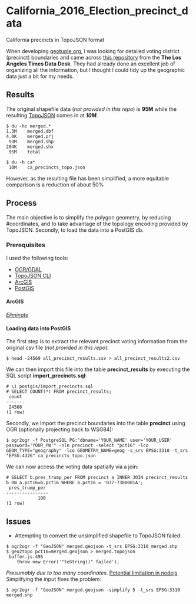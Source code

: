 # California_2016_Election_precinct_data
California precincts in TopoJSON format

When developing [geotuple.org](http://rhansson.github.io/geotuple/), I was looking for detailed voting district (precinct) boundaries and came across [this repository](https://github.com/datadesk/california-2016-election-precinct-maps) from the __The Los Angeles Times Data Desk__. They had already done an excellent job of organizing all the information, but I thought I could tidy up the geographic data just a bit for my needs.

## Results
The original shapefile data (*not provided in this repo*) is __95M__ while the resulting [TopoJSON](https://github.com/topojson) comes in at __*10M*__.
```
$ du -hc merged.*
1.3M	merged.dbf
4.0K	merged.prj
 93M	merged.shp
204K	merged.shx
 95M	total

$ du -h ca*
 10M	ca_precincts_topo.json
```
However, as the resulting file has been simplified, a more equitable comparison is a reduction of about 50%

## Process
The main objective is to simplify the polygon geometry, by reducing #coordinates, and to take advantage of the topology encoding provided by TopoJSON. Secondly, to load the data into a PostGIS db.

### Prerequisites
I used the following tools:
+ [OGR/GDAL](http://www.gdal.org/ogr2ogr.html)
+ [TopoJSON CLI](https://github.com/topojson/topojson/blob/master/README.md#api-reference)
+ [ArcGIS](http://desktop.arcgis.com/en/)
+ [PostGIS](http://postgis.net/)

#### ArcGIS
[_Eliminate_](http://desktop.arcgis.com/en/arcmap/10.3/tools/coverage-toolbox/eliminate.htm)

#### Loading data into PostGIS
The first step is to extract the relevant precinct voting information from the original csv file (*not provided in this repo*): 
```
$ head -24569 all_precinct_results.csv > all_precinct_results2.csv
```
We can then import this file into the table __precinct_results__ by executing the SQL script __import_precincts.sql__:
```
# \i postgis/import_precincts.sql
# SELECT COUNT(*) FROM precinct_results;
 count 
-------
 24568
(1 row)
```
Secondly, we import the precinct boundaries into the table __precinct__ using OGR (optionally projecting back to WSG84):
```
$ ogr2ogr -f PostgreSQL PG:"dbname='YOUR_NAME' user='YOUR_USER' password='YOUR_PW'" -nln precinct -select "pct16" -lco GEOM_TYPE="geography" -lco GEOMETRY_NAME=geog -s_srs EPSG:3310 -t_srs "EPSG:4326" ca_precincts_topo.json
```
We can now access the voting data spatially via a join:
```
# SELECT b.pres_trump_per FROM precinct a INNER JOIN precinct_results b ON a.pct16=b.pct16 WHERE a.pct16 = '037-7300001A';
 pres_trump_per 
----------------
            100
(1 row)
```

## Issues
* Attempting to convert the unsimplified shapefile to TopoJSON failed:
```
$ ogr2ogr -f "GeoJSON" merged.geojson -t_srs EPSG:3310 merged.shp
$ geo2topo pct16=merged.geojson > merged.topojson
 buffer.js:495
    throw new Error('"toString()" failed');
```
*Presumably due to too many coordinates*. [Potential limitation in nodejs](https://github.com/nodejs/node/issues/3175)
Simplifying the input fixes the problem:
```
$ ogr2ogr -f "GeoJSON" merged.geojson -simplify 5 -t_srs EPSG:3310 merged.shp
```
